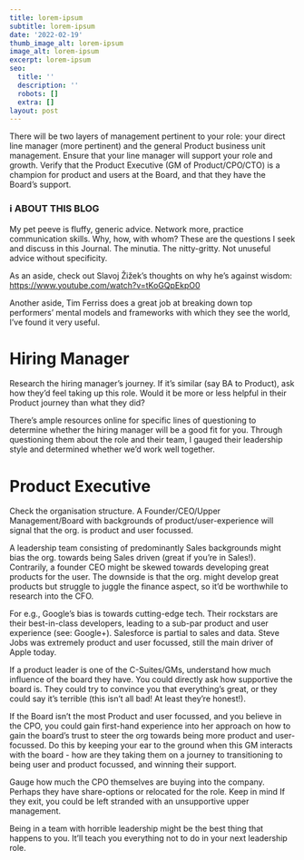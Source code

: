 ```yaml
---
title: lorem-ipsum
subtitle: lorem-ipsum
date: '2022-02-19'
thumb_image_alt: lorem-ipsum
image_alt: lorem-ipsum
excerpt: lorem-ipsum
seo:
  title: ''
  description: ''
  robots: []
  extra: []
layout: post
---
```

There will be two layers of management pertinent to your role: your direct line manager (more pertinent) and the general Product business unit management. Ensure that your line manager will support your role and growth. Verify that the Product Executive (GM of Product/CPO/CTO) is a champion for product and users at the Board, and that they have the Board’s support.

### ℹ️ ABOUT THIS BLOG

My pet peeve is fluffy, generic advice. Network more, practice communication skills. Why, how, with whom? These are the questions I seek and discuss in this Journal. The minutia. The nitty-gritty. Not unuseful advice without specificity.

As an aside, check out Slavoj Žižek’s thoughts on why he’s against wisdom: <https://www.youtube.com/watch?v=tKoGQpEkpO0>

Another aside, Tim Ferriss does a great job at breaking down top performers’ mental models and frameworks with which they see the world, I’ve found it very useful.

# Hiring Manager

Research the hiring manager’s journey. If it’s similar (say BA to Product), ask how they’d feel taking up this role. Would it be more or less helpful in their Product journey than what they did?

There’s ample resources online for specific lines of questioning to determine whether the hiring manager will be a good fit for you. Through questioning them about the role and their team, I gauged their leadership style and determined whether we’d work well together.

# Product Executive

Check the organisation structure. A Founder/CEO/Upper Management/Board with backgrounds of product/user-experience will signal that the org. is product and user focussed.

A leadership team consisting of predominantly Sales backgrounds might bias the org. towards being Sales driven (great if you’re in Sales!). Contrarily, a founder CEO might be skewed towards developing great products for the user. The downside is that the org. might develop great products but struggle to juggle the finance aspect, so it’d be worthwhile to research into the CFO.

For e.g., Google’s bias is towards cutting-edge tech. Their rockstars are their best-in-class developers, leading to a sub-par product and user experience (see: Google+). Salesforce is partial to sales and data. Steve Jobs was extremely product and user focussed, still the main driver of Apple today.

If a product leader is one of the C-Suites/GMs, understand how much influence of the board they have. You could directly ask how supportive the board is. They could try to convince you that everything’s great, or they could say it’s terrible (this isn’t all bad! At least they’re honest!).

If the Board isn’t the most Product and user focussed, and you believe in the CPO, you could gain first-hand experience into her approach on how to gain the board’s trust to steer the org towards being more product and user-focussed. Do this by keeping your ear to the ground when this GM interacts with the board - how are they taking them on a journey to transitioning to being user and product focussed, and winning their support.

Gauge how much the CPO themselves are buying into the company. Perhaps they have share-options or relocated for the role. Keep in mind If they exit, you could be left stranded with an unsupportive upper management.

Being in a team with horrible leadership might be the best thing that happens to you. It’ll teach you everything not to do in your next leadership role.
